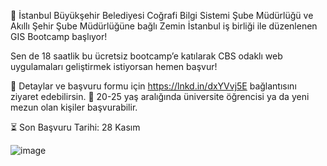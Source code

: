 📢 İstanbul Büyükşehir Belediyesi Coğrafi Bilgi Sistemi Şube Müdürlüğü ve Akıllı Şehir Şube Müdürlüğüne bağlı Zemin İstanbul iş birliği ile düzenlenen GIS Bootcamp başlıyor!
 
Sen de 18 saatlik bu ücretsiz bootcamp’e katılarak CBS odaklı web uygulamaları geliştirmek istiyorsan hemen başvur!
 
📌 Detaylar ve başvuru formu için https://lnkd.in/dxYVvj5E bağlantısını ziyaret edebilirsin.
📌 20-25 yaş aralığında üniversite öğrencisi ya da yeni mezun olan kişiler başvurabilir.
 
⏳ Son Başvuru Tarihi: 28 Kasım

![image](https://user-images.githubusercontent.com/118343405/202167868-b39486aa-e61e-4549-a9c4-3e0e78304023.png)


<!---
CografiBilgiSistemi/CografiBilgiSistemi is a ✨ special ✨ repository because its `README.md` (this file) appears on your GitHub profile.
You can click the Preview link to take a look at your changes.
--->
